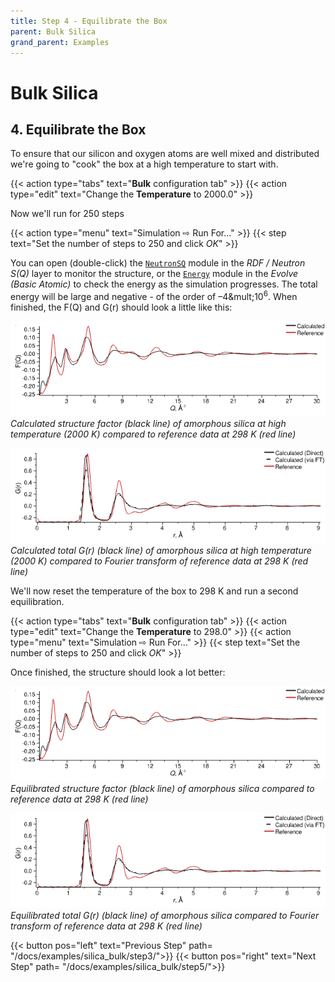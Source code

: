 ```yaml
---
title: Step 4 - Equilibrate the Box
parent: Bulk Silica
grand_parent: Examples
---
```

# Bulk Silica

## 4. Equilibrate the Box

To ensure that our silicon and oxygen atoms are well mixed and distributed we're going to "cook" the box at a high temperature to start with.

{{< action type="tabs" text="**Bulk** configuration tab" >}}
{{< action type="edit" text="Change the **Temperature** to 2000.0" >}}


Now we'll run for 250 steps

{{< action type="menu" text="Simulation &#8680; Run For..." >}}
{{< step text="Set the number of steps to 250 and click _OK_" >}}

You can open (double-click) the [`NeutronSQ`](../../userguide/modules/neutronsq) module in the _RDF / Neutron S(Q)_ layer to monitor the structure, or the [`Energy`](../../userguide/modules/energy) module in the _Evolve (Basic Atomic)_ to check the energy as the simulation progresses. The total energy will be large and negative - of the order of &ndash;4&mult;10<sup>6</sup>. When finished, the F(Q) and G(r) should look a little like this:

![](cooked-fq.png)
_Calculated structure factor (black line) of amorphous silica at high temperature (2000 K) compared to reference data at 298 K (red line)_

![](cooked-gr.png)
_Calculated total G(r) (black line) of amorphous silica at high temperature (2000 K) compared to Fourier transform of reference data at 298 K (red line)_

We'll now reset the temperature of the box to 298 K and run a second equilibration.

{{< action type="tabs" text="**Bulk** configuration tab" >}}
{{< action type="edit" text="Change the **Temperature** to 298.0" >}}
{{< action type="menu" text="Simulation &#8680; Run For..." >}}
{{< step text="Set the number of steps to 250 and click _OK_" >}}


Once finished, the structure should look a lot better:

![](cooked-fq.png)
_Equilibrated structure factor (black line) of amorphous silica compared to reference data at 298 K (red line)_

![](cooked-gr.png)
_Equilibrated total G(r) (black line) of amorphous silica compared to Fourier transform of reference data at 298 K (red line)_

{{< button pos="left" text="Previous Step" path= "/docs/examples/silica_bulk/step3/">}}
{{< button pos="right" text="Next Step" path= "/docs/examples/silica_bulk/step5/">}}
